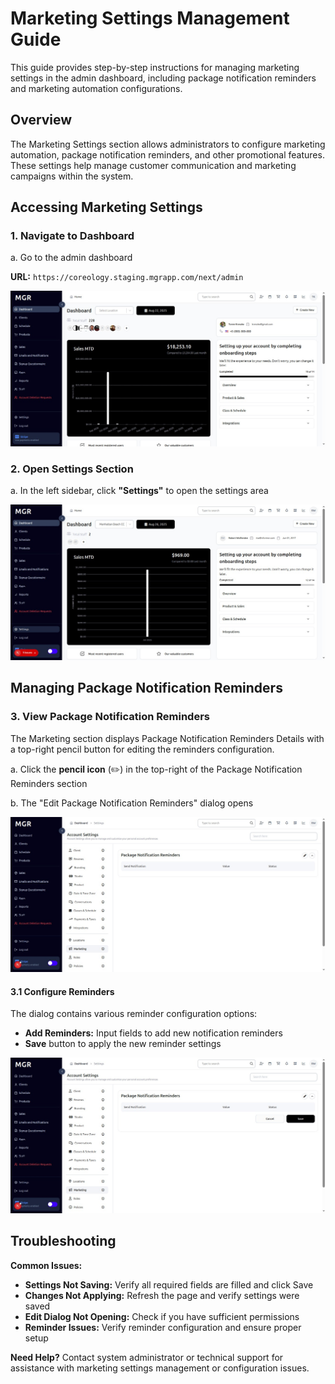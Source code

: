 # Marketing Settings Management Guide

This guide provides step-by-step instructions for managing marketing settings in the admin dashboard, including package notification reminders and marketing automation configurations.

## Overview

The Marketing Settings section allows administrators to configure marketing automation, package notification reminders, and other promotional features. These settings help manage customer communication and marketing campaigns within the system.

## Accessing Marketing Settings

### 1. Navigate to Dashboard

a. Go to the admin dashboard

**URL:** `https://coreology.staging.mgrapp.com/next/admin`

![Admin Dashboard](images/dashboard.png)

### 2. Open Settings Section

a. In the left sidebar, click **"Settings"** to open the settings area

![Settings Section](images/settings-section.png)

## Managing Package Notification Reminders

### 3. View Package Notification Reminders

The Marketing section displays Package Notification Reminders Details with a top-right pencil button for editing the reminders configuration.

a. Click the **pencil icon** (✏️) in the top-right of the Package Notification Reminders section

b. The "Edit Package Notification Reminders" dialog opens

![Package Notification Reminders](images/package-notification-reminders.png)

#### 3.1 Configure Reminders
The dialog contains various reminder configuration options:
- **Add Reminders:** Input fields to add new notification reminders
- **Save** button to apply the new reminder settings

![Edit Package Notification Reminders](images/edit-package-notification-reminders.png)

## Troubleshooting

**Common Issues:**
- **Settings Not Saving:** Verify all required fields are filled and click Save
- **Changes Not Applying:** Refresh the page and verify settings were saved
- **Edit Dialog Not Opening:** Check if you have sufficient permissions
- **Reminder Issues:** Verify reminder configuration and ensure proper setup

**Need Help?** Contact system administrator or technical support for assistance with marketing settings management or configuration issues.
